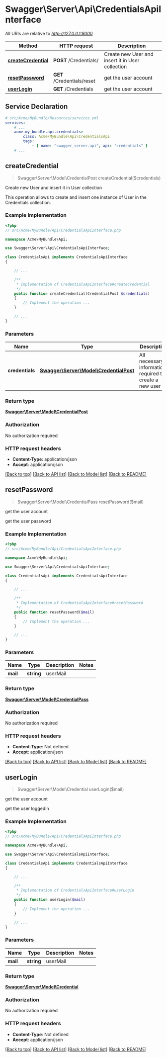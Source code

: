 # Swagger\Server\Api\CredentialsApiInterface

All URIs are relative to *http://127.0.0.1:8000*

Method | HTTP request | Description
------------- | ------------- | -------------
[**createCredential**](CredentialsApiInterface.md#createCredential) | **POST** /Credentials/ | Create new User and insert it in User collection
[**resetPassword**](CredentialsApiInterface.md#resetPassword) | **GET** /Credentials/reset | get the user account
[**userLogin**](CredentialsApiInterface.md#userLogin) | **GET** /Credentials | get the user account


## Service Declaration
```yaml
# src/Acme/MyBundle/Resources/services.yml
services:
    # ...
    acme.my_bundle.api.credentials:
        class: Acme\MyBundle\Api\CredentialsApi
        tags:
            - { name: "swagger_server.api", api: "credentials" }
    # ...
```

## **createCredential**
> Swagger\Server\Model\CredentialPost createCredential($credentials)

Create new User and insert it in User collection

This operation allows to create and insert one instance of User in the Credentials collection.

### Example Implementation
```php
<?php
// src/Acme/MyBundle/Api/CredentialsApiInterface.php

namespace Acme\MyBundle\Api;

use Swagger\Server\Api\CredentialsApiInterface;

class CredentialsApi implements CredentialsApiInterface
{

    // ...

    /**
     * Implementation of CredentialsApiInterface#createCredential
     */
    public function createCredential(CredentialPost $credentials)
    {
        // Implement the operation ...
    }

    // ...
}
```

### Parameters

Name | Type | Description  | Notes
------------- | ------------- | ------------- | -------------
 **credentials** | [**Swagger\Server\Model\CredentialPost**](../Model/CredentialPost.md)| All necessary informations required to create a new user |

### Return type

[**Swagger\Server\Model\CredentialPost**](../Model/CredentialPost.md)

### Authorization

No authorization required

### HTTP request headers

 - **Content-Type**: application/json
 - **Accept**: application/json

[[Back to top]](#) [[Back to API list]](../../README.md#documentation-for-api-endpoints) [[Back to Model list]](../../README.md#documentation-for-models) [[Back to README]](../../README.md)

## **resetPassword**
> Swagger\Server\Model\CredentialPass resetPassword($mail)

get the user account

get the user password

### Example Implementation
```php
<?php
// src/Acme/MyBundle/Api/CredentialsApiInterface.php

namespace Acme\MyBundle\Api;

use Swagger\Server\Api\CredentialsApiInterface;

class CredentialsApi implements CredentialsApiInterface
{

    // ...

    /**
     * Implementation of CredentialsApiInterface#resetPassword
     */
    public function resetPassword($mail)
    {
        // Implement the operation ...
    }

    // ...
}
```

### Parameters

Name | Type | Description  | Notes
------------- | ------------- | ------------- | -------------
 **mail** | **string**| userMail |

### Return type

[**Swagger\Server\Model\CredentialPass**](../Model/CredentialPass.md)

### Authorization

No authorization required

### HTTP request headers

 - **Content-Type**: Not defined
 - **Accept**: application/json

[[Back to top]](#) [[Back to API list]](../../README.md#documentation-for-api-endpoints) [[Back to Model list]](../../README.md#documentation-for-models) [[Back to README]](../../README.md)

## **userLogin**
> Swagger\Server\Model\Credential userLogin($mail)

get the user account

get the user loggedIn

### Example Implementation
```php
<?php
// src/Acme/MyBundle/Api/CredentialsApiInterface.php

namespace Acme\MyBundle\Api;

use Swagger\Server\Api\CredentialsApiInterface;

class CredentialsApi implements CredentialsApiInterface
{

    // ...

    /**
     * Implementation of CredentialsApiInterface#userLogin
     */
    public function userLogin($mail)
    {
        // Implement the operation ...
    }

    // ...
}
```

### Parameters

Name | Type | Description  | Notes
------------- | ------------- | ------------- | -------------
 **mail** | **string**| userMail |

### Return type

[**Swagger\Server\Model\Credential**](../Model/Credential.md)

### Authorization

No authorization required

### HTTP request headers

 - **Content-Type**: Not defined
 - **Accept**: application/json

[[Back to top]](#) [[Back to API list]](../../README.md#documentation-for-api-endpoints) [[Back to Model list]](../../README.md#documentation-for-models) [[Back to README]](../../README.md)

